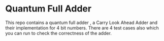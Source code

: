 # Quantum Full Adder

This repo contains a quantum full adder , a Carry Look Ahead Adder and their implementation for 4 bit numbers. There are 4 test cases also which you can run to check the correctness of the adder. 